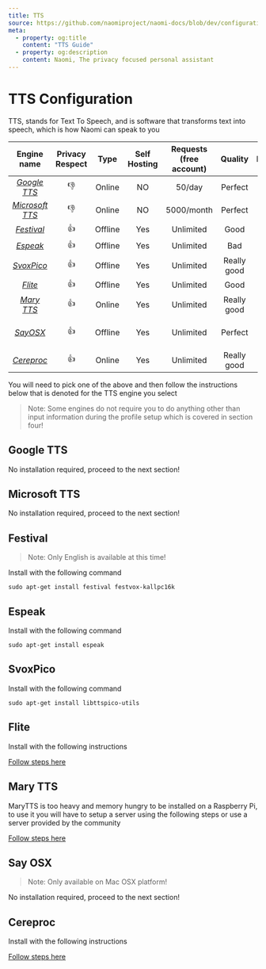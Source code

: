 ```yaml
---
title: TTS
source: https://github.com/naomiproject/naomi-docs/blob/dev/configuration/tts.md
meta:
  - property: og:title
    content: "TTS Guide"
  - property: og:description
    content: Naomi, The privacy focused personal assistant
---
```


# TTS Configuration

TTS, stands for Text To Speech, and is software that transforms text into speech, which is how Naomi can speak to you

| Engine name   | Privacy Respect | Type    | Self Hosting | Requests (free account) | Quality     | Platform        |
|:-------------:|:---------------:|:-------:|:------------:|:-----------------------:|:-----------:|:---------------:|
| [*Google TTS*](#google-tts)    | 👎              | Online  | NO           | 50/day                  | Perfect     | Any             |
| [*Microsoft TTS*](#microsoft-tts) | 👎              | Online  | NO           | 5000/month              | Perfect     | Any             |
| [*Festival*](#festival)      | 👍              | Offline | Yes          | Unlimited               | Good        | Linux 🐧        |
| [*Espeak*](#espeak)        | 👍              | Offline | Yes          | Unlimited               | Bad         | Linux 🐧        |
| [*SvoxPico*](#svoxpico)      | 👍              | Offline | Yes          | Unlimited               | Really good | Linux 🐧        |
| [*Flite*](#flite)         | 👍              | Offline | Yes          | Unlimited               | Good           | Linux 🐧        |
| [*Mary TTS*](#mary-tts)      | 👍              | Online  | Yes          | Unlimited               | Really good | Linux 🐧        |
| [*SayOSX*](#sayosx)        | 👍              | Offline | Yes          | Unlimited               | Perfect     | Mac OSX only    |
| [*Cereproc*](#cereproc)      | 👍              | Online  | Yes          | Unlimited               | Really good | Any             |

You will need to pick one of the above and then follow the instructions below that is denoted for the TTS engine you select

>Note: Some engines do not require you to do anything other than input information during the profile setup which is covered in section four!

## Google TTS

No installation required, proceed to the next section!

## Microsoft TTS

No installation required, proceed to the next section!

## Festival

>Note: Only English is available at this time!

Install with the following command

```shell
sudo apt-get install festival festvox-kallpc16k
```

## Espeak

Install with the following command

```shell
sudo apt-get install espeak
```

## SvoxPico

Install with the following command

```shell
sudo apt-get install libttspico-utils
```

## Flite

Install with the following instructions

[Follow steps here](http://www.festvox.org/flite/)

## Mary TTS

MaryTTS is too heavy and memory hungry to be installed on a Raspberry Pi, to use it you will have to setup a server using the following steps or use a server provided by the community

[Follow steps here](../plugins/marytts-server.html)

## Say OSX

>Note: Only available on Mac OSX platform!

No installation required, proceed to the next section!

## Cereproc

Install with the following instructions

[Follow steps here](https://www.cereproc.com/fr/products/server)

<DocPreviousVersions/>
<EditPageLink/>
